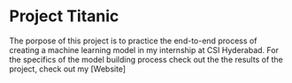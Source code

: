 # Project Titanic

The porpose of this project is to practice the end-to-end process of creating a machine learning model in my internship at CSI Hyderabad. For the specifics of the model building process check out the  the results of the project, check out my [Website]
